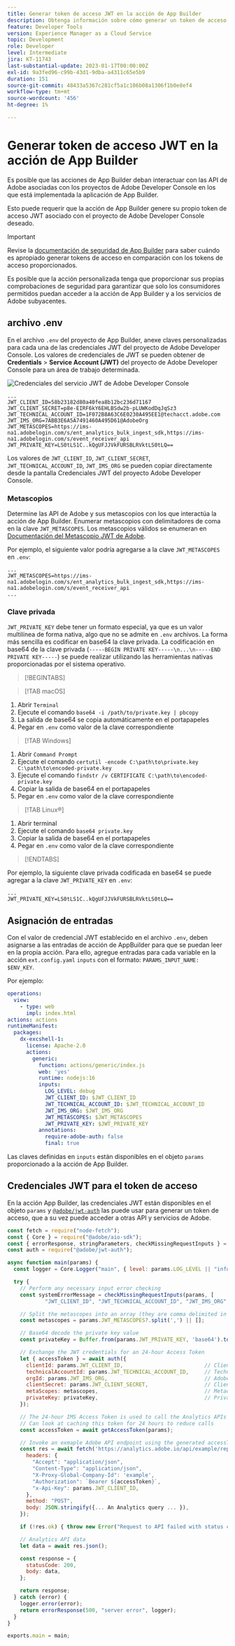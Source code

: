 ```yaml
---
title: Generar token de acceso JWT en la acción de App Builder
description: Obtenga información sobre cómo generar un token de acceso utilizando las credenciales de JWT para su uso en una acción de App Builder.
feature: Developer Tools
version: Experience Manager as a Cloud Service
topic: Development
role: Developer
level: Intermediate
jira: KT-11743
last-substantial-update: 2023-01-17T00:00:00Z
exl-id: 9a3fed96-c99b-43d1-9dba-a4311c65e5b9
duration: 151
source-git-commit: 48433a5367c281cf5a1c106b08a1306f1b0e8ef4
workflow-type: tm+mt
source-wordcount: '456'
ht-degree: 1%

---
```


# Generar token de acceso JWT en la acción de App Builder

Es posible que las acciones de App Builder deban interactuar con las API de Adobe asociadas con los proyectos de Adobe Developer Console en los que está implementada la aplicación de App Builder.

Esto puede requerir que la acción de App Builder genere su propio token de acceso JWT asociado con el proyecto de Adobe Developer Console deseado.

>[!IMPORTANT]
>
> Revise la [documentación de seguridad de App Builder](https://developer.adobe.com/app-builder/docs/guides/security/) para saber cuándo es apropiado generar tokens de acceso en comparación con los tokens de acceso proporcionados.
>
> Es posible que la acción personalizada tenga que proporcionar sus propias comprobaciones de seguridad para garantizar que solo los consumidores permitidos puedan acceder a la acción de App Builder y a los servicios de Adobe subyacentes.


## archivo .env

En el archivo `.env` del proyecto de App Builder, anexe claves personalizadas para cada una de las credenciales JWT del proyecto de Adobe Developer Console. Los valores de credenciales de JWT se pueden obtener de __Credentials__ > __Service Account (JWT)__ del proyecto de Adobe Developer Console para un área de trabajo determinada.

![Credenciales del servicio JWT de Adobe Developer Console](./assets/jwt-auth/jwt-credentials.png)

```
...
JWT_CLIENT_ID=58b23182d80a40fea8b12bc236d71167
JWT_CLIENT_SECRET=p8e-EIRF6kY6EHLBSdw2b-pLUWKodDqJqSz3
JWT_TECHNICAL_ACCOUNT_ID=1F072B8A63C6E0230A495EE1@techacct.adobe.com
JWT_IMS_ORG=7ABB3E6A5A7491460A495D61@AdobeOrg
JWT_METASCOPES=https://ims-na1.adobelogin.com/s/ent_analytics_bulk_ingest_sdk,https://ims-na1.adobelogin.com/s/event_receiver_api
JWT_PRIVATE_KEY=LS0tLS1C..kQgUFJJVkFURSBLRVktLS0tLQ==
```

Los valores de `JWT_CLIENT_ID`, `JWT_CLIENT_SECRET`, `JWT_TECHNICAL_ACCOUNT_ID`, `JWT_IMS_ORG` se pueden copiar directamente desde la pantalla Credenciales JWT del proyecto Adobe Developer Console.

### Metascopios

Determine las API de Adobe y sus metascopios con los que interactúa la acción de App Builder. Enumerar metascopios con delimitadores de coma en la clave `JWT_METASCOPES`. Los metascopios válidos se enumeran en [Documentación del Metascopio JWT de Adobe](https://developer.adobe.com/developer-console/docs/guides/authentication/JWT/Scopes/).


Por ejemplo, el siguiente valor podría agregarse a la clave `JWT_METASCOPES` en `.env`:

```
...
JWT_METASCOPES=https://ims-na1.adobelogin.com/s/ent_analytics_bulk_ingest_sdk,https://ims-na1.adobelogin.com/s/event_receiver_api
...
```

### Clave privada

`JWT_PRIVATE_KEY` debe tener un formato especial, ya que es un valor multilínea de forma nativa, algo que no se admite en `.env` archivos. La forma más sencilla es codificar en base64 la clave privada. La codificación en base64 de la clave privada (`-----BEGIN PRIVATE KEY-----\n...\n-----END PRIVATE KEY-----`) se puede realizar utilizando las herramientas nativas proporcionadas por el sistema operativo.

>[!BEGINTABS]

>[!TAB macOS]

1. Abrir `Terminal`
1. Ejecute el comando `base64 -i /path/to/private.key | pbcopy`
1. La salida de base64 se copia automáticamente en el portapapeles
1. Pegar en `.env` como valor de la clave correspondiente

>[!TAB Windows]

1. Abrir `Command Prompt`
1. Ejecute el comando `certutil -encode C:\path\to\private.key C:\path\to\encoded-private.key`
1. Ejecute el comando `findstr /v CERTIFICATE C:\path\to\encoded-private.key`
1. Copiar la salida de base64 en el portapapeles
1. Pegar en `.env` como valor de la clave correspondiente

>[!TAB Linux®]

1. Abrir terminal
1. Ejecute el comando `base64 private.key`
1. Copiar la salida de base64 en el portapapeles
1. Pegar en `.env` como valor de la clave correspondiente

>[!ENDTABS]

Por ejemplo, la siguiente clave privada codificada en base64 se puede agregar a la clave `JWT_PRIVATE_KEY` en `.env`:

```
...
JWT_PRIVATE_KEY=LS0tLS1C..kQgUFJJVkFURSBLRVktLS0tLQ==
```

## Asignación de entradas

Con el valor de credencial JWT establecido en el archivo `.env`, deben asignarse a las entradas de acción de AppBuilder para que se puedan leer en la propia acción. Para ello, agregue entradas para cada variable en la acción `ext.config.yaml` `inputs` con el formato: `PARAMS_INPUT_NAME: $ENV_KEY`.

Por ejemplo:

```yaml
operations:
  view:
    - type: web
      impl: index.html
actions: actions
runtimeManifest:
  packages:
    dx-excshell-1:
      license: Apache-2.0
      actions:
        generic:
          function: actions/generic/index.js
          web: 'yes'
          runtime: nodejs:16
          inputs:
            LOG_LEVEL: debug
            JWT_CLIENT_ID: $JWT_CLIENT_ID
            JWT_TECHNICAL_ACCOUNT_ID: $JWT_TECHNICAL_ACCOUNT_ID
            JWT_IMS_ORG: $JWT_IMS_ORG
            JWT_METASCOPES: $JWT_METASCOPES
            JWT_PRIVATE_KEY: $JWT_PRIVATE_KEY
          annotations:
            require-adobe-auth: false
            final: true
```

Las claves definidas en `inputs` están disponibles en el objeto `params` proporcionado a la acción de App Builder.


## Credenciales JWT para el token de acceso

En la acción App Builder, las credenciales JWT están disponibles en el objeto `params` y [`@adobe/jwt-auth`](https://www.npmjs.com/package/@adobe/jwt-auth) las puede usar para generar un token de acceso, que a su vez puede acceder a otras API y servicios de Adobe.

```javascript
const fetch = require("node-fetch");
const { Core } = require("@adobe/aio-sdk");
const { errorResponse, stringParameters, checkMissingRequestInputs } = require("../utils");
const auth = require("@adobe/jwt-auth");

async function main(params) {
  const logger = Core.Logger("main", { level: params.LOG_LEVEL || "info" });

  try {
    // Perform any necessary input error checking
    const systemErrorMessage = checkMissingRequestInputs(params, [
            "JWT_CLIENT_ID", "JWT_TECHNICAL_ACCOUNT_ID", "JWT_IMS_ORG", "JWT_CLIENT_SECRET", "JWT_METASCOPES", "JWT_PRIVATE_KEY"], []);

    // Split the metascopes into an array (they are comma delimited in the .env file)
    const metascopes = params.JWT_METASCOPES?.split(',') || [];

    // Base64 decode the private key value
    const privateKey = Buffer.from(params.JWT_PRIVATE_KEY, 'base64').toString('utf-8');

    // Exchange the JWT credentials for an 24-hour Access Token
    let { accessToken } = await auth({
      clientId: params.JWT_CLIENT_ID,                          // Client Id
      technicalAccountId: params.JWT_TECHNICAL_ACCOUNT_ID,     // Technical Account Id
      orgId: params.JWT_IMS_ORG,                               // Adobe IMS Org Id
      clientSecret: params.JWT_CLIENT_SECRET,                  // Client Secret
      metaScopes: metascopes,                                  // Metadcopes defining level of access the access token should provide
      privateKey: privateKey,                                  // Private Key to sign the JWT
    });

    // The 24-hour IMS Access Token is used to call the Analytics APIs
    // Can look at caching this token for 24 hours to reduce calls
    const accessToken = await getAccessToken(params);

    // Invoke an exmaple Adobe API endpoint using the generated accessToken
    const res = await fetch('https://analytics.adobe.io/api/example/reports', {
      headers: {
        "Accept": "application/json",
        "Content-Type": "application/json",
        "X-Proxy-Global-Company-Id": 'example',
        "Authorization": `Bearer ${accessToken}`,
        "x-Api-Key": params.JWT_CLIENT_ID,
      },
      method: "POST",
      body: JSON.stringify({... An Analytics query ... }),
    });

    if (!res.ok) { throw new Error("Request to API failed with status code " + res.status);}

    // Analytics API data
    let data = await res.json();

    const response = {
      statusCode: 200,
      body: data,
    };

    return response;
  } catch (error) {
    logger.error(error);
    return errorResponse(500, "server error", logger);
  }
}

exports.main = main;
```

